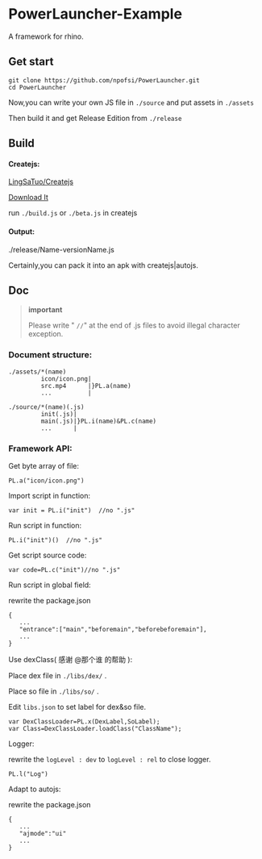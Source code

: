 # PowerLauncher-Example
A framework for rhino.

## Get start

```
git clone https://github.com/npofsi/PowerLauncher.git
cd PowerLauncher
```

Now,you can write your own JS file in `./source` and put assets in `./assets`

Then build it and get Release Edition from `./release`

## Build

#### Createjs:

[LingSaTuo/Createjs](https://github.com/LingSaTuo/CreateJS)

[Download It](https://github.com/npofsi/PowerLauncher/blob/master/docs/CreateJS_build22.apk?raw=true)

run `./build.js` or `./beta.js` in createjs

#### Output:

./release/Name-versionName.js

Certainly,you can pack it into an apk with createjs|autojs.

## Doc

>**important**
>
> Please write " `//`" at the end of .js files to avoid illegal character exception.


### Document structure:

```
./assets/*(name)
         icon/icon.png|
         src.mp4      |}PL.a(name)
         ...          |
```

```
./source/*(name)(.js)
         init(.js)|
         main(.js)|}PL.i(name)&PL.c(name)
         ...      |
```

### Framework API:

Get byte array of file:

```
PL.a("icon/icon.png") 
```
Import script in function:

```
var init = PL.i("init")  //no ".js"
```
Run script in function:

```
PL.i("init")()  //no ".js"
```

Get script source code:

```
var code=PL.c("init")//no ".js"
```
Run script in global field:

rewrite the package.json

```
{
   ...
   "entrance":["main","beforemain","beforebeforemain"],
   ...
}
```
Use dexClass( 感谢 @那个谁 的帮助 ):

Place dex file in  `./libs/dex/` .

Place so file in  `./libs/so/` .

Edit  `libs.json` to set label for dex&so file.

```
var DexClassLoader=PL.x(DexLabel,SoLabel);
var Class=DexClassLoader.loadClass("ClassName");
```

Logger:

rewrite the `logLevel : dev` to `logLevel : rel` to close logger.

```
PL.l("Log")
```

Adapt to autojs:

rewrite the package.json

```
{
   ...
   "ajmode":"ui"
   ...
}
```


